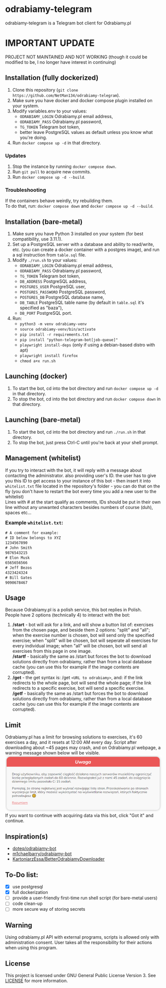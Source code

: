 # odrabiamy-telegram
odrabiamy-telegram is a Telegram bot client for Odrabiamy.pl

# IMPORTANT UPDATE
PROJECT NOT MAINTAINED AND NOT WORKING (though it could be modified to be, I no longer have interest in continuing)

## Installation (fully dockerized)
1. Clone this repository (`git clone https://github.com/NetMan134/odrabiamy-telegram`).
2. Make sure you have docker and docker compose plugin installed on your system.
3. Modify variables.env to your values:
    - `ODRABIAMY_LOGIN` Odrabiamy.pl email address,
    - `ODRABIAMY_PASS` Odrabiamy.pl password, 
    - `TG_TOKEN` Telegram bot token,
    - better leave PostgreSQL values as default unless you know what you're doing.
5. Run `docker compose up -d` in that directory.

### Updates
1. Stop the instance by running `docker compose down`.
2. Run `git pull` to acquire new commits.
3. Run `docker compose up -d --build`.

### Troubleshooting
If the containers behave weirdly, try rebuilding them.<br>
To do that, run: `docker compose down` and `docker compose up -d --build`.

## Installation (bare-metal) 
1. Make sure you have Python 3 installed on your system (for best compatibility, use 3.11.1).
2. Set up a PostgreSQL server with a database and ability to read/write, etc. (you can create a docker container with a postgres image), and run a sql instruction from `table.sql` file.
3. Modify `./run.sh` to your values:
    - `ODRABIAMY_LOGIN` Odrabiamy.pl email address,
    - `ODRABIAMY_PASS` Odrabiamy.pl password, 
    - `TG_TOKEN` Telegram bot token,
    - `DB_ADDRESS` PostgreSQL address,
    - `POSTGRES_USER` PostgreSQL user,
    - `POSTGRES_PASSWORD` PostgreSQL password,
    - `POSTGRES_DB` PostgreSQL database name,
    - `DB_TABLE` PostgreSQL table name (by default in `table.sql` it's specified as "baza"),
    - `DB_PORT` PostgreSQL port.
5. Run:
    - `python3 -m venv odrabiamy-venv`
    - `source odrabiamy-venv/bin/activate`
    - `pip install -r requirements.txt`
    - `pip install "python-telegram-bot[job-queue]"`
    - `playwright install-deps` (only if using a debian-based distro with apt)
    - `playwright install firefox`
    - `chmod a+x run.sh`

## Launching (docker)
1. To start the bot, cd into the bot directory and run `docker compose up -d` in that directory.
2. To stop the bot, cd into the bot directory and run `docker compose down` in that directory.

## Launching (bare-metal)
1. To start the bot, cd into the bot directory and run `./run.sh` in that directory.
2. To stop the bot, just press Ctrl-C until you're back at your shell prompt.

## Management (whitelist)
If you try to interact with the bot, it will reply with a message about contacting the administrator. also providing user's ID. the user has to give you this ID to get access to your instance of this bot - then insert it into `whitelist.txt` file located in the repository's folder - you can do that on the fly (you don't have to restart the bot every time you add a new user to the whitelist)<br>Lines with # at the start qualify as comments, IDs should be put in their own line without any unwanted characters besides numbers of course (duh), spaces etc...<h3 style="margin:0;padding:0;">Example `whitelist.txt`:</h3>
```
# A comment for example:
# ID below belongs to XYZ
1234567890
# John Smith
9876543215
# Elon Musk
6565656566
# Jeff Bezos
4323424324
# Bill Gates
9090678467
```

## Usage
Because Odrabiamy.pl is a polish service, this bot replies in Polish.<br>
People have 2 options (technically 4) to interact with the bot:
1. <strong>/start</strong> - bot will ask for a link, and will show a button list of: exercises from the chosen page, and beside them 2 options: "split" and "all"; when the exercise number is chosen, bot will send only the specified exercise; when "split" will be chosen, bot will seperate all exercises for every individual image; when "all" will be chosen, bot will send all exercises from this page in one image.<br>
<strong>/startf</strong> - basically the same as /start but forces the bot to download solutions directly from odrabiamy, rather than from a local database cache (you can use this for example if the image contents are corrupted).
2. <strong>/get</strong> - the get syntax is: /get `<URL to odrabiamy>`, and: if the link redirects to the whole page, bot will send the whole page; if the link redirects to a specific exercise, bot will send a specific exercise.<br>
<strong>/getf</strong> - basically the same as /start but forces the bot to download solutions directly from odrabiamy, rather than from a local database cache (you can use this for example if the image contents are corrupted).

## Limit
Odrabiamy.pl has a limit for browsing solutions to exercises, it's 60 exercises a day, and it resets at 12:00 AM every day.
Script after downloading about ~45 pages may crash, and on Odrabiamy.pl webpage, a warning message shown below will be visible.<br>
!["odrabiamy.pl warning message"](https://raw.githubusercontent.com/NetMan134/odrabiamy-telegram/master/warning.png "odrabiamy.pl warning message")<br>
If you want to continue with acquiring data via this bot, click "Got it" and continue.

## Inspiration(s)
* [doteq/odrabiamy-bot](https://github.com/doteq/odrabiamy-bot "doteq/odrabiamy-bot")
* [m1chaelbarry/odrabiamy-bot](https://github.com/m1chaelbarry/odrabiamy-bot "m1chaelbarry/odrabiamy-bot")
* [KartoniarzEssa/BetterOdrabiamyDownloader](https://github.com/KartoniarzEssa/BetterOdrabiamyDownloader "KartoniarzEssa/BetterOdrabiamyDownloader")

## To-Do list:
- [X] use postgresql
- [X] full dockerization
- [ ] provide a user-friendly first-time run shell script (for bare-metal users)
- [ ] code clean-up
- [ ] more secure way of storing secrets

## Warning
Using odrabiamy.pl API with external programs, scripts is allowed only with administration consent.
User takes all the responsibility for their actions when using this program.

## License
This project is licensed under GNU General Public License Version 3.
See [LICENSE](https://github.com/NetMan134/odrabiamy-telegram/blob/master/LICENSE) for more information.
